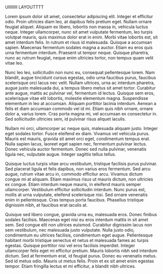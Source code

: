 UIIIIIIII LAYOUTTTT

Lorem ipsum dolor sit amet, consectetur adipiscing elit. Integer et efficitur odio. Proin ultricies diam leo, at dapibus felis pretium eget. Nullam ornare feugiat aliquet. Aliquam ex libero, lobortis non massa in, vehicula luctus neque. Integer ullamcorper, nunc sit amet vulputate fermentum, leo turpis volutpat mauris, quis maximus dolor erat in enim. Morbi vitae lobortis est, sit amet interdum felis. In rutrum et risus id malesuada. Quisque a accumsan sapien. Maecenas fermentum sodales magna a auctor. Etiam eu eros quis urna fermentum interdum. Praesent ut tempor neque. Quisque pharetra, nunc ac rutrum feugiat, neque enim ultricies tortor, non tempus quam velit vitae leo.

Nunc leo leo, sollicitudin non nunc eu, consequat pellentesque lorem. Nam blandit, augue tincidunt cursus egestas, odio urna faucibus purus, faucibus scelerisque orci lacus nec velit. Nullam ultrices, urna ac interdum pharetra, augue justo malesuada dui, a tempus libero metus sit amet tortor. Curabitur ante augue, mattis ac pulvinar vel, fermentum id lectus. Quisque sem eros, scelerisque vitae elit lobortis, molestie elementum magna. Suspendisse elementum in leo at accumsan. Aliquam porttitor lacinia interdum. Aenean a felis et diam accumsan commodo vel id mi. Etiam quis nibh ornare, ornare dolor a, varius lorem. Cras porta magna mi, vel accumsan ex consectetur in. Sed sollicitudin ultricies sem, id pulvinar risus aliquet iaculis.

Nullam mi orci, ullamcorper ac neque quis, malesuada aliquam justo. Integer eget sodales tortor. Fusce eleifend ex diam. Vivamus vel vehicula purus. Mauris est mauris, gravida sit amet orci eget, condimentum tempus erat. Nulla sapien lacus, laoreet eget sapien nec, fermentum pulvinar lectus. Donec vehicula auctor fermentum. Donec sed nulla pulvinar, venenatis ligula nec, vulputate augue. Integer sagittis tellus tellus.

Quisque luctus turpis vitae arcu vestibulum, tristique facilisis purus pulvinar. Sed placerat ligula et felis dapibus, non varius eros fermentum. Sed arcu augue, rutrum vitae arcu in, commodo efficitur arcu. Vivamus dictum congue mi at aliquam. Etiam maximus risus ut mauris dictum, non ultricies ex congue. Etiam interdum neque mauris, in eleifend mauris semper ullamcorper. Vestibulum efficitur sollicitudin interdum. Nunc purus est, mollis at urna vulputate, eleifend scelerisque nisi. Sed ornare venenatis enim in pellentesque. Cras tempus porta faucibus. Phasellus tristique dignissim nibh, at faucibus erat iaculis at.

Quisque sed libero congue, gravida urna eu, malesuada eros. Donec finibus sodales facilisis. Maecenas eget nisi eu eros interdum mattis in sit amet sem. Sed congue elit non ultrices euismod. Curabitur dignissim lacus non sem vestibulum, nec malesuada justo vulputate. Nulla justo odio, condimentum eu ultrices facilisis, condimentum eget augue. Pellentesque habitant morbi tristique senectus et netus et malesuada fames ac turpis egestas. Quisque porttitor nisi vel eros facilisis imperdiet. Integer ullamcorper felis eget mi efficitur pretium. Mauris lobortis nibh sed interdum dictum. Sed at fermentum erat, id feugiat purus. Donec eu venenatis metus. Sed id metus odio. Mauris ut metus felis. Proin et ex sit amet enim egestas tempor. Etiam fringilla lectus et mi efficitur, a blandit nibh ultrices.
